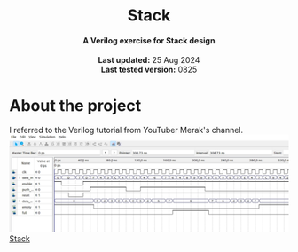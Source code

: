 <center>
    <h1 align="center">Stack</h1>
    <h4 align="center">A Verilog exercise for Stack design</strong> </h4>
    <p align="center">
        <strong>Last updated:</strong> 25 Aug 2024<br>
        <strong>Last tested version:</strong> 0825
    </p> 
</center>

# About the project
I referred to the Verilog tutorial from YouTuber Merak's channel.
![waveform](waveform.jpg)
[Stack](https://youtu.be/zdsTVzvZN1w)